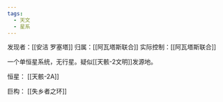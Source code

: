 ```yaml
---
tags:
  - 天文
  - 星系
---
```

发现者：[[安洁 罗塞塔]]
归属：[[阿瓦塔斯联合]]
实际控制：[[阿瓦塔斯联合]]

一个单恒星系统，无行星。疑似[[天骸-2文明]]发源地。

恒星：
[[天骸-2A]]

巨构：
[[失乡者之环]]